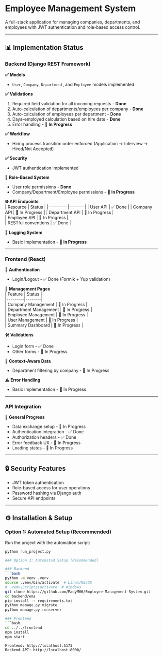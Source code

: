 # Employee Management System

A full-stack application for managing companies, departments, and employees with JWT authentication and role-based access control.

---

## 📊 Implementation Status

### **Backend (Django REST Framework)**  
**✅ Models**  
- `User`, `Company`, `Department`, and `Employee` models implemented  

**✅ Validations**  
1. Required field validation for all incoming requests - **Done**  
2. Auto-calculation of departments/employees per company - **Done**  
3. Auto-calculation of employees per department - **Done**  
4. Days-employed calculation based on hire date - **Done**  
5. Error handling - **🚧 In Progress**  

**✅ Workflow**  
- Hiring process transition order enforced (Application → Interview → Hired/Not Accepted)  

**✅ Security**  
- JWT authentication implemented  

**🔑 Role-Based System**  
- User role permissions - **Done**  
- Company/Department/Employee permissions - **🚧 In Progress**  

**🌐 API Endpoints**  
| Resource | Status | 
|----------|--------|
| User API | ✅ Done | 
| Company API | 🚧 In Progress | 
| Department API | 🚧 In Progress |  
| Employee API | 🚧 In Progress |  
| RESTful conventions | ✅ Done |

**📝 Logging System**  
- Basic implementation - **🚧 In Progress**

---

### **Frontend (React)**  
**🔐 Authentication**  
- Login/Logout - ✅ Done (Formik + Yup validation)  

**🏢 Management Pages**  
| Feature | Status |  
|---------|--------|  
| Company Management | 🚧 In Progress |  
| Department Management | 🚧 In Progress |  
| Employee Management | 🚧 In Progress |  
| User Management | 🚧 In Progress |  
| Summary Dashboard | 🚧 In Progress |  

**🛠️ Validations**  
- Login form - ✅ Done  
- Other forms - 🚧 In Progress  

**🔗 Context-Aware Data**  
- Department filtering by company - 🚧 In Progress  

**⚠️ Error Handling**  
- Basic implementation - 🚧 In Progress  

---

### **API Integration**  
**🔄 General Progress**  
- Data exchange setup - 🚧 In Progress  
- Authentication integration - ✅ Done  
- Authorization headers - ✅ Done  
- Error feedback UX - 🚧 In Progress  
- Loading states - 🚧 In Progress  

---

## 🔒 Security Features  
- JWT token authentication  
- Role-based access for user operations  
- Password hashing via Django auth  
- Secure API endpoints  

---

## ⚙️ Installation & Setup

### Option 1: Automated Setup (Recommended)
Run the project with the automation script:
```bash
python run_project.py

### Option 1: Automated Setup (Recommended)

### Backend
```bash
python -m venv .venv
source .venv/bin/activate  # Linux/MacOS
# .venv\Scripts\activate  # Windows
git clone https://github.com/FadyM66/Employee-Management-System.git
cd backend/ems
pip install -r requirements.txt
python manage.py migrate
python manage.py runserver

### Frontend
```bash
cd ../../frontend
npm install
npm start

Frontend: http://localhost:5173
Backend API: http://localhost:8000/

